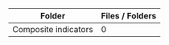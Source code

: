 | Folder               |   Files / Folders |
|----------------------|-------------------|
| Composite indicators |                 0 |
